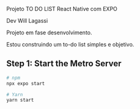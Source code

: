 Projeto TO DO LIST
React Native com EXPO

Dev Will Lagassi

Projeto em fase desenvolvimento.

Estou construindo um to-do list simples e objetivo.

## Step 1: Start the Metro Server

```bash
# npm
npx expo start

# Yarn
yarn start
```
